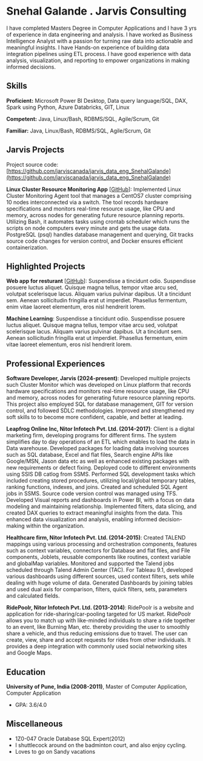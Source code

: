# Snehal Galande . Jarvis Consulting

I have completed Masters Degree in Computer Applications and I have 3 yrs of experience in data engineering and analysis. I have worked as Business Intelligence Analyst with a passion for turning raw data into actionable and meaningful insights. I have Hands-on experience of building data integration pipelines using ETL process. I have good experience with data analysis, visualization, and reporting to empower organizations in making informed decisions.

## Skills

**Proficient:** Microsoft Power BI Desktop, Data query language/SQL, DAX, Spark using Python, Azure Databricks, GIT, Linux

**Competent:** Java, Linux/Bash, RDBMS/SQL, Agile/Scrum, Git

**Familiar:** Java, Linux/Bash, RDBMS/SQL, Agile/Scrum, Git

## Jarvis Projects

Project source code: [https://github.com/jarviscanada/jarvis_data_eng_SnehalGalande](https://github.com/jarviscanada/jarvis_data_eng_SnehalGalande)


**Linux Cluster Resource Monitoring App** [[GitHub](https://github.com/jarviscanada/jarvis_data_eng_SnehalGalande/tree/master/linux_sql)]: Implemented Linux Cluster Monitoring Agent tool that manages a CentOS7 cluster comprising 10 nodes interconnected via a switch. The tool records hardware specifications and monitors real-time resource usage, like CPU and memory, across nodes for generating future resource planning reports. Utilizing Bash, it automates tasks using crontab scheduler which runs the scripts on node computers every minute and gets the usage data. PostgreSQL (psql) handles database management and querying, Git tracks source code changes for version control, and Docker ensures efficient containerization.


## Highlighted Projects
**Web app for resturant** [[GitHub](https://github.com/jarviscanada/jarvis_profile_builder)]: Suspendisse a tincidunt odio. Suspendisse posuere luctus aliquet. Quisque magna tellus, tempor vitae arcu sed, volutpat scelerisque lacus. Aliquam varius pulvinar dapibus. Ut a tincidunt sem. Aenean sollicitudin fringilla erat ut imperdiet. Phasellus fermentum, enim vitae laoreet elementum, eros nisl hendrerit lorem.

**Machine Learning**: Suspendisse a tincidunt odio. Suspendisse posuere luctus aliquet. Quisque magna tellus, tempor vitae arcu sed, volutpat scelerisque lacus. Aliquam varius pulvinar dapibus. Ut a tincidunt sem. Aenean sollicitudin fringilla erat ut imperdiet. Phasellus fermentum, enim vitae laoreet elementum, eros nisl hendrerit lorem.


## Professional Experiences

**Software Developer, Jarvis (2024-present)**: Developed multiple projects such Cluster Monitor which was developed on Linux platform that records hardware specifications and monitors real-time resource usage, like CPU and memory, across nodes for generating future resource planning reports. This project also employed SQL for database management, GIT for version control, and followed SDLC methodologies. Improved and strengthened my soft skills to to become more confident, capable, and better at leading.

**Leapfrog Online Inc, Nitor Infotech Pvt. Ltd. (2014-2017)**: Client is a digital marketing firm, developing programs for different firms. The system simplifies day to day operations of an ETL which enables to load the data in Data warehouse. Developed packages for loading data involving sources such as SQL database, Excel and flat files, Search engine APIs like Google/MSN, Jason data etc as well as enhanced existing packages with new requirements or defect fixing. Deployed code to different environments using SSIS DB catlog from SSMS. Performed SQL development tasks which included creating stored procedures, utilizing local/global temporary tables, ranking functions, indexes, and joins. Created and scheduled SQL Agent jobs in SSMS. Source code version control was managed using TFS. Developed Visual reports and dashboards in Power BI, with a focus on data modeling and maintaining relationship. Implemented filters, data slicing, and created DAX queries to extract meaningful insights from the data. This enhanced data visualization and analysis, enabling informed decision-making within the organization.

**Healthcare firm, Nitor Infotech Pvt. Ltd. (2014-2015)**: Created TALEND mappings using various processing and orchestration components, features such as context variables, connectors for Database and flat files, and File components, Joblets, reusable components like routines, context variable and globalMap variables. Monitored and supported the Talend jobs scheduled through Talend Admin Center (TAC). For Tableau 9.1, developed various dashboards using different sources, used context filters, sets while dealing with huge volume of data. Generated Dashboards by joining tables and used dual axis for comparison, filters, quick filters, sets, parameters and calculated fields.

**RidePoolr, Nitor Infotech Pvt. Ltd. (2013-2014)**: RidePoolr is a website and application for ride-sharing/car-pooling targeted for US market. RidePoolr allows you to match up with like-minded individuals to share a ride together to an event, like Burning Man, etc. thereby providing the user to smoothly share a vehicle, and thus reducing emissions due to travel. The user can create, view, share and accept requests for rides from other individuals. It provides a deep integration with commonly used social networking sites and Google Maps.


## Education
**University of Pune, India (2008-2011)**, Master of Computer Application, Computer Application
- GPA: 3.6/4.0


## Miscellaneous
- 1Z0-047 Oracle Database SQL Expert(2012)
- I shuttlecock around on the badminton court, and also enjoy cycling.
- Loves to go on Sandy vacations